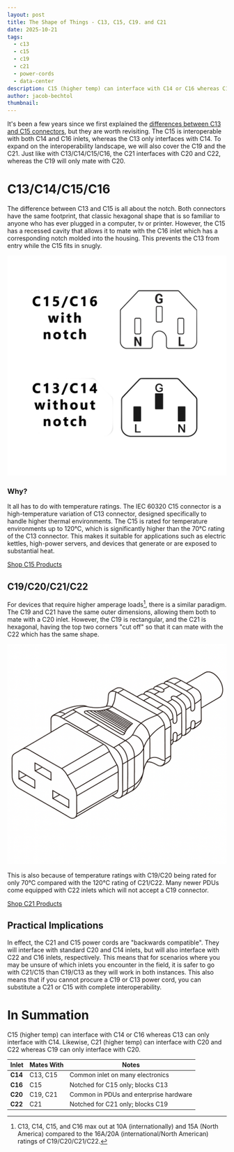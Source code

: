 ```yaml
---
layout: post
title: The Shape of Things - C13, C15, C19. and C21
date: 2025-10-21
tags:
  - c13
  - c15
  - c19
  - c21
  - power-cords
  - data-center
description: C15 (higher temp) can interface with C14 or C16 whereas C13 can only interface with C14.  Likewise, C21 (higher temp) can interface with C20 and C22 whereas C19 can only interface with C20.
author: jacob-bechtol
thumbnail:
---
```

It's been a few years since we first explained the <a href="https://blog.stayonline.com/2022/02/15/What-Is-the-Difference-Between-C13-Power-Cord-&-the-C15.html">differences between C13 and C15 connectors</a>, but they are worth revisiting.  The C15 is interoperable with both C14 and C16 inlets, whereas the C13 only interfaces with C14.  To expand on the interoperability landscape, we will also cover the C19 and the C21. Just like with C13/C14/C15/C16, the C21 interfaces with C20 and C22, whereas the C19 will only mate with C20.

# C13/C14/C15/C16

The difference between C13 and C15 is all about the notch. Both connectors have the same footprint, that classic hexagonal shape that is so familiar to anyone who has ever plugged in a computer, tv or printer. However, the C15 has a recessed cavity that allows it to mate with the C16 inlet which has a corresponding notch molded into the housing.  This prevents the C13 from entry while the C15 fits in snugly. 

<img src="/assets/images/posts/C13-C14-C15-C16-side-x-side.webp" alt="C13 C14 C15 C16 side by side">


### Why?

It all has to do with temperature ratings. The IEC 60320 C15 connector is a high-temperature variation of C13 connector, designed specifically to handle higher thermal environments. The C15 is rated for temperature environments up to 120°C, which is significantly higher than the 70°C rating of the C13 connector. This makes it suitable for applications such as electric kettles, high-power servers, and devices that generate or are exposed to substantial heat.

[Shop C15 Products](https://www.stayonline.com/pc_combined_results.asp?pc_id=&search_keyword=&opts=&faceted_search_terms=Female+Connector~8F86220F75194452B6B6FFDA86E43D90)

## C19/C20/C21/C22

For devices that require higher amperage loads[^1], there is a similar paradigm. The C19 and C21 have the same outer dimensions, allowing them both to mate with a C20 inlet. However, the C19 is rectangular, and the C21 is hexagonal, having the top two corners "cut off" so that it can mate with the C22 which has the same shape.


<img src="/assets/images/posts/c21.png" alt="C21 Connector line drawing showing beveled corners">

This is also because of temperature ratings with C19/C20 being rated for only 70°C compared with the 120°C rating of C21/C22.  Many newer PDUs come equipped with C22 inlets which will not accept a C19 connector.

[Shop C21 Products](https://www.stayonline.com/pc_combined_results.asp?pc_id=&search_keyword=&opts=&faceted_search_terms=Female+Connector~7C5A22061C8047A1BD1FABC43723DF17)

## Practical Implications

In effect, the C21 and C15 power cords are "backwards compatible".  They will interface with standard C20 and C14 inlets, but will also interface with C22 and C16 inlets, respectively.   This means that for scenarios where you may be unsure of which inlets you encounter in the field, it is safer to go with C21/C15 than C19/C13 as they will work in both instances.  This also means that if you cannot procure a C19 or C13 power cord, you can substitute a C21 or C15 with complete interoperability.

# In Summation

C15 (higher temp) can interface with C14 or C16 whereas C13 can only interface with C14.  Likewise, C21 (higher temp) can interface with C20 and C22 whereas C19 can only interface with C20. 

| **Inlet** | **Mates With** | **Notes**                              |
| --------- | -------------- | -------------------------------------- |
| **C14**   | C13, C15       | Common inlet on many electronics       |
| **C16**   | C15            | Notched for C15 only; blocks C13       |
| **C20**   | C19, C21       | Common in PDUs and enterprise hardware |
| **C22**   | C21            | Notched for C21 only; blocks C19       |



[^1]: C13, C14, C15, and C16 max out at 10A (internationally) and 15A (North America) compared to the 16A/20A (international/North American) ratings of C19/C20/C21/C22.
